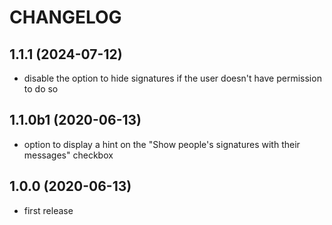 CHANGELOG
=========

1.1.1 (2024-07-12)
------------------

* disable the option to hide signatures if the user doesn't have permission to do so

1.1.0b1 (2020-06-13)
--------------------

* option to display a hint on the "Show people's signatures with their messages" checkbox

1.0.0 (2020-06-13)
------------------

* first release
